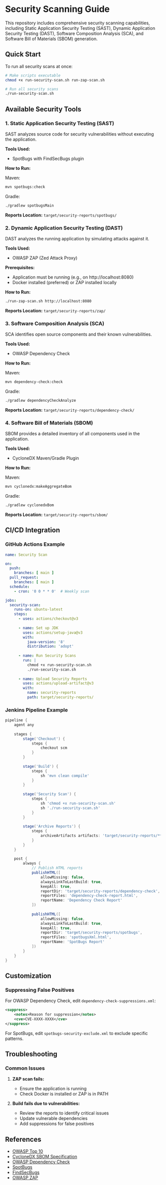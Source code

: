 # Security Scanning Guide

This repository includes comprehensive security scanning capabilities, including Static Application Security Testing (SAST), Dynamic Application Security Testing (DAST), Software Composition Analysis (SCA), and Software Bill of Materials (SBOM) generation.

## Quick Start

To run all security scans at once:

```bash
# Make scripts executable
chmod +x run-security-scan.sh run-zap-scan.sh

# Run all security scans
./run-security-scan.sh
```

## Available Security Tools

### 1. Static Application Security Testing (SAST)

SAST analyzes source code for security vulnerabilities without executing the application.

**Tools Used:**
- SpotBugs with FindSecBugs plugin

**How to Run:**

Maven:
```bash
mvn spotbugs:check
```

Gradle:
```bash
./gradlew spotbugsMain
```

**Reports Location:** `target/security-reports/spotbugs/`

### 2. Dynamic Application Security Testing (DAST)

DAST analyzes the running application by simulating attacks against it.

**Tools Used:**
- OWASP ZAP (Zed Attack Proxy)

**Prerequisites:**
- Application must be running (e.g., on http://localhost:8080)
- Docker installed (preferred) or ZAP installed locally

**How to Run:**
```bash
./run-zap-scan.sh http://localhost:8080
```

**Reports Location:** `target/security-reports/zap/`

### 3. Software Composition Analysis (SCA)

SCA identifies open source components and their known vulnerabilities.

**Tools Used:**
- OWASP Dependency Check

**How to Run:**

Maven:
```bash
mvn dependency-check:check
```

Gradle:
```bash
./gradlew dependencyCheckAnalyze
```

**Reports Location:** `target/security-reports/dependency-check/`

### 4. Software Bill of Materials (SBOM)

SBOM provides a detailed inventory of all components used in the application.

**Tools Used:**
- CycloneDX Maven/Gradle Plugin

**How to Run:**

Maven:
```bash
mvn cyclonedx:makeAggregateBom
```

Gradle:
```bash
./gradlew cyclonedxBom
```

**Reports Location:** `target/security-reports/sbom/`

## CI/CD Integration

### GitHub Actions Example

```yaml
name: Security Scan

on:
  push:
    branches: [ main ]
  pull_request:
    branches: [ main ]
  schedule:
    - cron: '0 0 * * 0'  # Weekly scan

jobs:
  security-scan:
    runs-on: ubuntu-latest
    steps:
      - uses: actions/checkout@v3
      
      - name: Set up JDK
        uses: actions/setup-java@v3
        with:
          java-version: '8'
          distribution: 'adopt'
          
      - name: Run Security Scans
        run: |
          chmod +x run-security-scan.sh
          ./run-security-scan.sh
          
      - name: Upload Security Reports
        uses: actions/upload-artifact@v3
        with:
          name: security-reports
          path: target/security-reports/
```

### Jenkins Pipeline Example

```groovy
pipeline {
    agent any
    
    stages {
        stage('Checkout') {
            steps {
                checkout scm
            }
        }
        
        stage('Build') {
            steps {
                sh 'mvn clean compile'
            }
        }
        
        stage('Security Scan') {
            steps {
                sh 'chmod +x run-security-scan.sh'
                sh './run-security-scan.sh'
            }
        }
        
        stage('Archive Reports') {
            steps {
                archiveArtifacts artifacts: 'target/security-reports/**/*', fingerprint: true
            }
        }
    }
    
    post {
        always {
            // Publish HTML reports
            publishHTML([
                allowMissing: false,
                alwaysLinkToLastBuild: true,
                keepAll: true,
                reportDir: 'target/security-reports/dependency-check',
                reportFiles: 'dependency-check-report.html',
                reportName: 'Dependency Check Report'
            ])
            
            publishHTML([
                allowMissing: false,
                alwaysLinkToLastBuild: true,
                keepAll: true,
                reportDir: 'target/security-reports/spotbugs',
                reportFiles: 'spotbugsXml.html',
                reportName: 'SpotBugs Report'
            ])
        }
    }
}
```

## Customization

### Suppressing False Positives

For OWASP Dependency Check, edit `dependency-check-suppressions.xml`:

```xml
<suppress>
    <notes>Reason for suppression</notes>
    <cve>CVE-XXXX-XXXX</cve>
</suppress>
```

For SpotBugs, edit `spotbugs-security-exclude.xml` to exclude specific patterns.

## Troubleshooting

### Common Issues

1. **ZAP scan fails:**
   - Ensure the application is running
   - Check Docker is installed or ZAP is in PATH
   
2. **Build fails due to vulnerabilities:**
   - Review the reports to identify critical issues
   - Update vulnerable dependencies
   - Add suppressions for false positives

## References

- [OWASP Top 10](https://owasp.org/www-project-top-ten/)
- [CycloneDX SBOM Specification](https://cyclonedx.org/)
- [OWASP Dependency Check](https://owasp.org/www-project-dependency-check/)
- [SpotBugs](https://spotbugs.github.io/)
- [FindSecBugs](https://find-sec-bugs.github.io/)
- [OWASP ZAP](https://www.zaproxy.org/)